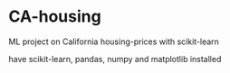 # CA-housing
ML project on California housing-prices with scikit-learn

have scikit-learn, pandas, numpy and matplotlib installed
